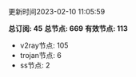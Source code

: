 更新时间2023-02-10 11:05:59

**总订阅: 45**
**总节点: 669**
**有效节点: 113**
- v2ray节点: 105
- trojan节点: 6
- ss节点: 2
